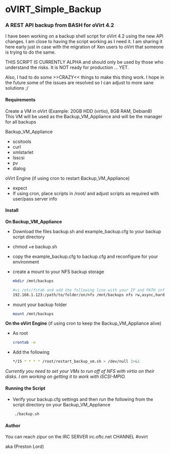 # oVIRT_Simple_Backup

### A REST API backup from BASH for oVirt 4.2

I have been working on a backup shell script for oVirt 4.2 using the new API changes. I am close to having the script working as I need it. I am sharing it here early just in case with the migration of Xen users to oVirt that someone is trying to do the same.

THIS SCRIPT IS CURRENTLY ALPHA and should only be used by those who understand the risks. It is NOT ready for production … YET.

Also, I had to do some >>CRAZY<< things to make this thing work. I hope in the future some of the issues are resolved so I can adjust to more sane solutions ;/

#### Requirements

Create a VM in oVirt (Example: 20GB HDD (virtio), 8GB RAM, Debian8)<br>
This VM will be used as the Backup_VM_Appliance and will be the manager for all backups

Backup_VM_Appliance<br>
 - scsitools
 - curl
 - xmlstarlet
 - lsscsi
 - pv
 - dialog

oVirt Engine (if using cron to restart Backup_VM_Appliance)
 - expect
 - If using cron, place scripts in /root/ and adjust scripts as required with user/pass server info

#### Install

**On Backup_VM_Appliance**

 - Download the files backup.sh and example_backup.cfg to your backup script directory
 
 - chmod +e backup.sh
 
 - copy the example_backup.cfg to backup.cfg and reconfigure for your environment
 
 - create a mount to your NFS backup storage
    ```bash
    mkdir /mnt/backups
    
    #vi /etc/fstab and add the following line with your IP and PATH info
    192.168.1.123:/path/to/folder/on/nfs /mnt/backups nfs rw,async,hard,intr,noexec 0 0
    ```
 - mount your backup folder<br>
    ```bash
    mount /mnt/backups
    ```
    
**On the oVirt Engine**  (if using cron to keep the Backup_VM_Appliance alive)
 - As root
    ```bash
    crontab -e
    ```
 - Add the following
    ```bash
    */15 * * * * /root/restart_backup_vm.sh > /dev/null 2>&1
    ```


_Currently you need to set your VMs to run off of NFS with virtio on their disks. I am working on getting it to work with iSCSI-MPIO._



#### Running the Script

 - Verify your backup.cfg settings and then run the following from the script directory on your Backup_VM_Appliance

```bash
    ./backup.sh
```


#### Author

You can reach zipur on the IRC SERVER irc.oftc.net CHANNEL #ovirt

aka (Preston Lord)

